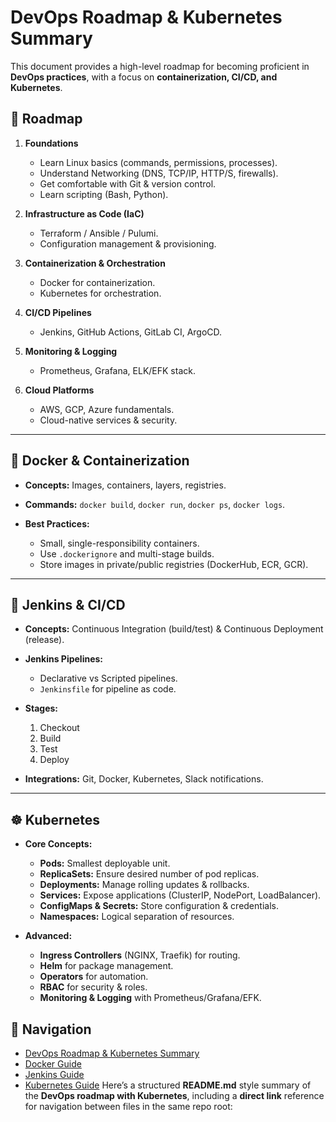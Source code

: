 # DevOps Roadmap & Kubernetes Summary

This document provides a high-level roadmap for becoming proficient in **DevOps practices**, with a focus on **containerization, CI/CD, and Kubernetes**.

## 🚀 Roadmap

1. **Foundations**

   - Learn Linux basics (commands, permissions, processes).
   - Understand Networking (DNS, TCP/IP, HTTP/S, firewalls).
   - Get comfortable with Git & version control.
   - Learn scripting (Bash, Python).

2. **Infrastructure as Code (IaC)**

   - Terraform / Ansible / Pulumi.
   - Configuration management & provisioning.

3. **Containerization & Orchestration**

   - Docker for containerization.
   - Kubernetes for orchestration.

4. **CI/CD Pipelines**

   - Jenkins, GitHub Actions, GitLab CI, ArgoCD.

5. **Monitoring & Logging**

   - Prometheus, Grafana, ELK/EFK stack.

6. **Cloud Platforms**

   - AWS, GCP, Azure fundamentals.
   - Cloud-native services & security.

---

## 🐳 Docker & Containerization

- **Concepts:** Images, containers, layers, registries.
- **Commands:** `docker build`, `docker run`, `docker ps`, `docker logs`.
- **Best Practices:**

  - Small, single-responsibility containers.
  - Use `.dockerignore` and multi-stage builds.
  - Store images in private/public registries (DockerHub, ECR, GCR).

---

## 🔄 Jenkins & CI/CD

- **Concepts:** Continuous Integration (build/test) & Continuous Deployment (release).
- **Jenkins Pipelines:**

  - Declarative vs Scripted pipelines.
  - `Jenkinsfile` for pipeline as code.

- **Stages:**

  1. Checkout
  2. Build
  3. Test
  4. Deploy

- **Integrations:** Git, Docker, Kubernetes, Slack notifications.

---

## ☸️ Kubernetes

- **Core Concepts:**

  - **Pods:** Smallest deployable unit.
  - **ReplicaSets:** Ensure desired number of pod replicas.
  - **Deployments:** Manage rolling updates & rollbacks.
  - **Services:** Expose applications (ClusterIP, NodePort, LoadBalancer).
  - **ConfigMaps & Secrets:** Store configuration & credentials.
  - **Namespaces:** Logical separation of resources.

- **Advanced:**

  - **Ingress Controllers** (NGINX, Traefik) for routing.
  - **Helm** for package management.
  - **Operators** for automation.
  - **RBAC** for security & roles.
  - **Monitoring & Logging** with Prometheus/Grafana/EFK.

 
## 📂 Navigation
- [DevOps Roadmap & Kubernetes Summary](./roadmap.md)
- [Docker Guide](./docker.md)
- [Jenkins Guide](./jenkins.md)
- [Kubernetes Guide](./kubernetes.md)
  Here’s a structured **README.md** style summary of the **DevOps roadmap with Kubernetes**, including a **direct link** reference for navigation between files in the same repo root:
